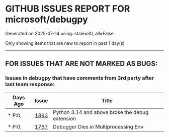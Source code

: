 
# GITHUB ISSUES REPORT FOR microsoft/debugpy


Generated on 2025-07-14 using: stale=30, all=False


Only showing items that are new to report in past 1 day(s)


---

## FOR ISSUES THAT ARE NOT MARKED AS BUGS:


### Issues in debugpy that have comments from 3rd party after last team response:

| Days Ago | Issue | Title |
| --- | --- | --- |
 | \* P:0,  |[1893](https://github.com/microsoft/debugpy/issues/1893 "Python 3.14 and above broke the debug extension")  |Python 3.14 and above broke the debug extension |
 | \* P:0,  |[1767](https://github.com/microsoft/debugpy/issues/1767 "Debugger Dies in Multiprocessing Env")  |Debugger Dies in Multiprocessing Env |




















